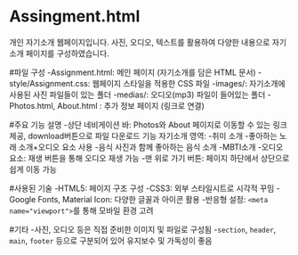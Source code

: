 # Assingment.html
개인 자기소개 웹페이지입니다. 사진, 오디오, 텍스트를 활용하여 다양한 내용으로 자기소개 페이지를 구성하였습니다.

#파일 구성
-Assignment.html: 메인 페이지 (자기소개를 담은 HTML 문서)
-style/Assignment.css: 웹페이지 스타일을 적용한 CSS 파일
-images/: 자기소개에 사용된 사진 파일들이 있는 폴더
-medias/: 오디오(mp3) 파일이 들어있는 폴더
-Photos.html, About.html : 추가 정보 페이지 (링크로 연결)

#주요 기능 설명
-상단 네비게이션 바: Photos와 About 페이지로 이동할 수 있는 링크 제공, download버튼으로 파일 다운로드 기능 
  자기소개 영역:
  -취미 소개
  -좋아하는 노래 소개+오디오 요소 사용
  -음식 사진과 함께 좋아하는 음식 소개
  -MBTI소개
-오디오 요소: 재생 버튼을 통해 오디오 재생 가능
-맨 위로 가기 버튼: 페이지 하단에서 상단으로 쉽게 이동 가능

#사용된 기술
-HTML5: 페이지 구조 구성
-CSS3: 외부 스타일시트로 시각적 꾸밈
-Google Fonts, Material Icon: 다양한 글꼴과 아이콘 활용
-반응형 설정: `<meta name="viewport">`를 통해 모바일 환경 고려

#기타
-사진, 오디오 등은 직접 준비한 이미지 및 파일로 구성됨
-`section`, `header`, `main`, `footer` 등으로 구분되어 있어 유지보수 및 가독성이 좋음
